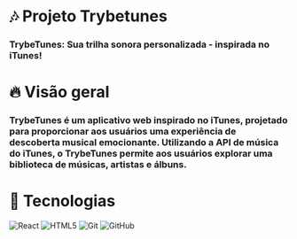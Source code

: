 # 🎶 Projeto Trybetunes

### TrybeTunes: Sua trilha sonora personalizada - inspirada no iTunes!

# 🔥 Visão geral

### TrybeTunes é um aplicativo web inspirado no iTunes, projetado para proporcionar aos usuários uma experiência de descoberta musical emocionante. Utilizando a API de música do iTunes, o TrybeTunes permite aos usuários explorar uma biblioteca de músicas, artistas e álbuns.

# 🔨 Tecnologias

![React](https://img.shields.io/badge/react-%2320232a.svg?style=for-the-badge&logo=react&logoColor=%2361DAFB)
![HTML5](https://img.shields.io/badge/html5-%23E34F26.svg?style=for-the-badge&logo=html5&logoColor=white)
![Git](https://img.shields.io/badge/git-%23F05033.svg?style=for-the-badge&logo=git&logoColor=white)
![GitHub](https://img.shields.io/badge/github-%23121011.svg?style=for-the-badge&logo=github&logoColor=white)
